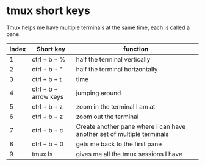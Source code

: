 # tmux short keys

Tmux helps me have multiple terminals at the same time, each is called a pane. 

|**Index**|**Short key** | **function**| 
| -- | --|  -- | 
|1 | ctrl + b + %| half the terminal vertically  |
|2 |ctrl + b + "| half the terminal horizontally  | 
|3 |ctrl + b + t| time  | 
|4 |ctrl + b + arrow keys| jumping around  | 
|5 |ctrl + b + z| zoom in the terminal I am at  | 
|6 |ctrl + b + z| zoom out the terminal  | 
|7 |ctrl + b + c| Create another pane where I can have another set of multiple terminals| 
|8 |ctrl + b + 0| gets me back to the first pane| 
|9 |tmux ls | gives me all the tmux sessions I have| 


